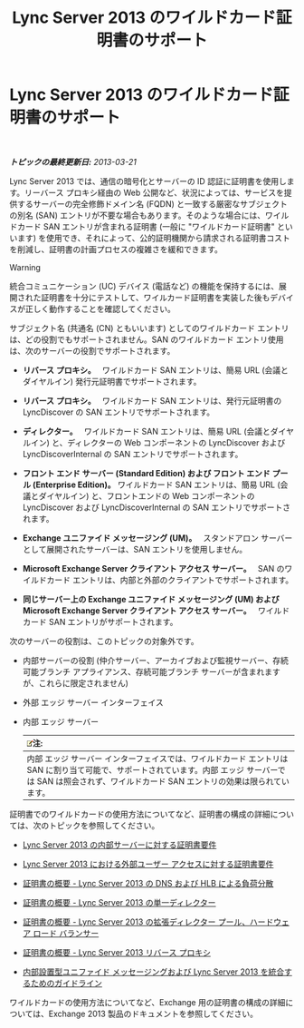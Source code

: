 ﻿---
title: Lync Server 2013 のワイルドカード証明書のサポート
TOCTitle: ワイルドカード証明書のサポート
ms:assetid: 0bae2aa8-b6dc-46f5-a3be-3fe7581809d4
ms:mtpsurl: https://technet.microsoft.com/ja-jp/library/Hh202161(v=OCS.15)
ms:contentKeyID: 48271225
ms.date: 05/19/2016
mtps_version: v=OCS.15
ms.translationtype: HT
---

# Lync Server 2013 のワイルドカード証明書のサポート

 

_**トピックの最終更新日:** 2013-03-21_

Lync Server 2013 では、通信の暗号化とサーバーの ID 認証に証明書を使用します。リーバース プロキシ経由の Web 公開など、状況によっては、サービスを提供するサーバーの完全修飾ドメイン名 (FQDN) と一致する厳密なサブジェクトの別名 (SAN) エントリが不要な場合もあります。そのような場合には、ワイルドカード SAN エントリが含まれる証明書 (一般に "ワイルドカード証明書" といいます) を使用でき、それによって、公的証明機関から請求される証明書コストを削減し、証明書の計画プロセスの複雑さを緩和できます。


> [!WARNING]
> 統合コミュニケーション (UC) デバイス (電話など) の機能を保持するには、展開された証明書を十分にテストして、ワイルカード証明書を実装した後もデバイスが正しく動作することを確認してください。



サブジェクト名 (共通名 (CN) ともいいます) としてのワイルドカード エントリは、どの役割でもサポートされません。SAN のワイルドカード エントリ使用は、次のサーバーの役割でサポートされます。

  -   
    **リバース プロキシ。**   ワイルドカード SAN エントリは、簡易 URL (会議とダイヤルイン) 発行元証明書でサポートされます。

  -   
    **リバース プロキシ。**   ワイルドカード SAN エントリは、発行元証明書の LyncDiscover の SAN エントリでサポートされます。

  -   
    **ディレクター。**   ワイルドカード SAN エントリは、簡易 URL (会議とダイヤルイン) と、ディレクターの Web コンポーネントの LyncDiscover および LyncDiscoverInternal の SAN エントリでサポートされます。

  -   
    **フロント エンド サーバー (Standard Edition) および フロント エンド プール (Enterprise Edition)。** ワイルドカード SAN エントリは、簡易 URL (会議とダイヤルイン) と、フロントエンドの Web コンポーネントの LyncDiscover および LyncDiscoverInternal の SAN エントリでサポートされます。

  -   
    **Exchange ユニファイド メッセージング (UM)。**   スタンドアロン サーバーとして展開されたサーバーは、SAN エントリを使用しません。

  -   
    **Microsoft Exchange Server クライアント アクセス サーバー。**   SAN のワイルドカード エントリは、内部と外部のクライアントでサポートされます。

  -   
    **同じサーバー上の Exchange ユニファイド メッセージング (UM) および Microsoft Exchange Server クライアント アクセス サーバー。**   ワイルドカード SAN エントリがサポートされます。

次のサーバーの役割は、このトピックの対象外です。

  - 内部サーバーの役割 (仲介サーバー、アーカイブおよび監視サーバー、存続可能ブランチ アプライアンス、存続可能ブランチ サーバーが含まれますが、これらに限定されません)

  - 外部 エッジ サーバー インターフェイス

  - 内部 エッジ サーバー
    
    <table>
    <thead>
    <tr class="header">
    <th><img src="images/Gg412781.note(OCS.15).gif" title="note" alt="note" />注:</th>
    </tr>
    </thead>
    <tbody>
    <tr class="odd">
    <td>内部 エッジ サーバー インターフェイスでは、ワイルドカード エントリは SAN に割り当て可能で、サポートされています。内部 エッジ サーバーでは SAN は照会されず、ワイルドカード SAN エントリの効果は限られています。</td>
    </tr>
    </tbody>
    </table>


証明書でのワイルドカードの使用方法についてなど、証明書の構成の詳細については、次のトピックを参照してください。

  - [Lync Server 2013 の内部サーバーに対する証明書要件](lync-server-2013-certificate-requirements-for-internal-servers.md)

  - [Lync Server 2013 における外部ユーザー アクセスに対する証明書要件](lync-server-2013-certificate-requirements-for-external-user-access.md)

  - [証明書の概要 - Lync Server 2013 の DNS および HLB による負荷分散](lync-server-2013-certificate-summary-dns-and-hlb-load-balanced.md)

  - [証明書の概要 - Lync Server 2013 の単一ディレクター](lync-server-2013-certificate-summary-single-director.md)

  - [証明書の概要 - Lync Server 2013 の拡張ディレクター プール、ハードウェア ロード バランサー](lync-server-2013-certificate-summary-scaled-director-pool-hardware-load-balancer.md)

  - [証明書の概要 - Lync Server 2013 リバース プロキシ](lync-server-2013-certificate-summary-reverse-proxy.md)

  - [内部設置型ユニファイド メッセージングおよび Lync Server 2013 を統合するためのガイドライン](lync-server-2013-guidelines-for-integrating-on-premises-unified-messaging.md)

ワイルドカードの使用方法についてなど、Exchange 用の証明書の構成の詳細については、Exchange 2013 製品のドキュメントを参照してください。

